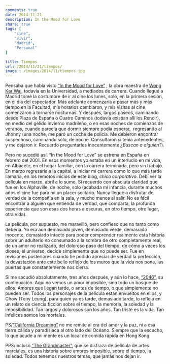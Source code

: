 ```yaml
---
comments: true
date: 2014-11-21
description: In the Mood for Love
share: true
tags: [
    "cine",
    "vivir",
	"Madrid",
	"Personal"
]

title: Tiempos
url: /2014/11/21/tiempos/
image : /images/2014/11/tiempos.jpg
---
```


Pensaba que había visto [“In the Mood for Love”](http://youtu.be/23oBMOvt85o) , la obra maestra de <a href="http://es.wikipedia.org/wiki/Wong_Kar-wai">Wong Kar Wai</a>, todavía en la Universidad, a mediados de carrera. Cuando llegué a Madrid tomé la costumbre de ir al cine los lunes, solo, en la primera sesión, en el día del espectador. Más adelante comenzaría a pasar más y más tiempo en la Facultad, mis horarios cambiaron, y mis visitas al cine comenzaron a tornarse nocturnas. Y después, largos paseos, caminando desde Plaza de España o Cuatro Caminos (todavía existían allí los Renoir), en medio del gélido invierno madrileño, o en esas noches de comienzos de veranos, cuando parecía que dormir siempre podía esperar,  regresando al Jhonny (una noche, me paró un coche de policía. Me debieron encontrar sospechoso, caminando sólo, de noche. Consultaron si tenía antecedentes, y me dejaron ir. Recuerdo preguntarles inocentemente *¿Buscan a alguien?*).

Pero no sucedió así. “In the Mood for Love” se estrena en España en febrero del 2001. En esos momentos yo estaba en un interludio en mi vida, en Albacete, en el hogar familiar, con la carrera terminada, pero sin trabajo. En marzo regresaría a la capital, a iniciar mi carrera como lo que más tarde llamaría, en los remotos inicios de este blog, *chico corporativo*. Debí ver la película en marzo, abril a lo sumo. Sí recuerdo con absoluta claridad que fue en los Alphaville, de noche, solo (acabada mi infancia, durante muchos años el cine fue para mí un placer solitario. Nunca llegué a disfrutar de verdad de la compañía en la sala, y mucho menos al salir. No es fácil encontrar a alguien que entienda de verdad, que comparta, la profunda experiencia que son esas dos horas a oscuras, en otro tiempo, otro lugar, otra vida).

La película, por supuesto, me maravilló, pero confieso que no tanto como debería. Yo era aún demasiado joven, demasiado verde, demasiado inocente, demasiado intacto para poder comprender realmente esta historia sobre un adulterio no consumado a la sombra de otro completamente real, de un amor no realizado, del doloroso paso del tiempo, de cómo a veces los dioses, el universo, decide simplemente que no puede ser. Fue en revisiones posteriores cuando he podido apreciar de verdad la perfección, la devastación ante este bello reflejo de los muros que la vida nos pone, las puertas que constantemente nos cierra.

Sí me sacudió absolutamente, tres años después, y aún lo hace, [“2046”](http://youtu.be/F-J0P9K9BJc), su continuación. Aquí no vemos un amor imposible, sino todo un bosque de ellos. Amores que llegan tarde, o antes de tiempo, o que simplemente no pueden ser. Todos los personajes de la película están envueltos en ellos, y Chow (Tony Leung), para quien ya es tarde, demasiado tarde, lo refleja en un relato de ciencia ficción sobre el tiempo, la memoria, la soledad y la imposibilidad. Tan largos y dolorosos son los años. Tan triste es la vida. Tan infelices somos los mortales.

PS/[“California Dreaming”](http://youtu.be/IAH-0GKvIrM) no me remite al era del amor y la paz, ni a esa tierra cálida y paradisiaca al otro lado del Océano. Siempre que la escucho, lo que acude a mi mente es un local de comida rápida en Hong Kong.

PPS/Incluso [“The Grandmaster”](http://youtu.be/uC5amKLgnFU), que se disfraza de película de artes marciales, es una historia sobre amores imposible, sobre el tiempo, la soledad. Todos tenemos nuestros temas, que jamás nos dejan ir.